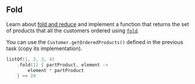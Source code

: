 ## Fold

Learn about [fold and reduce](https://kotlinlang.org/docs/collection-aggregate.html#fold-and-reduce)
and implement a function that returns the set of products that all the customers ordered using [`fold`](https://kotlinlang.org/api/latest/jvm/stdlib/kotlin.collections/fold.html).

You can use the `Customer.getOrderedProducts()` defined in the previous task (copy its implementation).

```kotlin
listOf(1, 2, 3, 4)
    .fold(1) { partProduct, element ->
        element * partProduct
    } == 24
```
